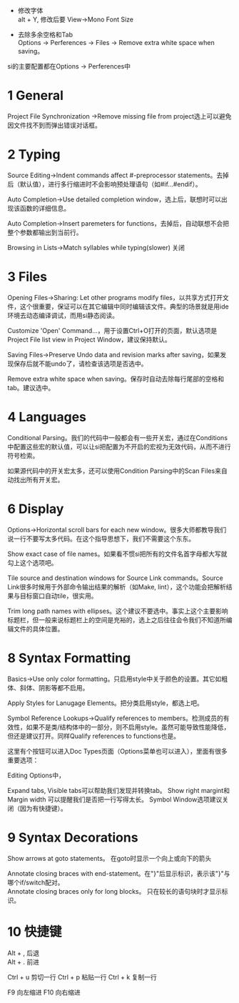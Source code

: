 
* 修改字体  
    alt + Y, 修改后要 View->Mono Font Size


* 去除多余空格和Tab  
    Options -> Perferences -> Files -> Remove extra white space when saving。

si的主要配置都在Options -> Perferences中  

# 1 General

Project File Synchronization ->Remove missing file from project选上可以避免因文件找不到而弹出错误对话框。  

# 2 Typing

Source Editing->Indent commands affect #-preprocessor statements。去掉后（默认值），进行多行缩进时不会影响预处理语句（如#if...#endif）。  

Auto Completion->Use detailed completion window，选上后，联想时可以出现该函数的详细信息。  

Auto Completion->Insert paremeters for functions，去掉后，自动联想不会把整个参数都输出到当前行。  

Browsing in Lists->Match syllables while typing(slower)  关闭  

# 3 Files

Opening Files->Sharing: Let other programs modify files，以共享方式打开文件，这个很重要，保证可以在其它编辑中同时编辑该文件。典型的场景就是用ide环境去动态编译调试，而用si静态阅读。  

Customize 'Open' Command...，用于设置Ctrl+O打开的页面，默认选项是 Project File list view in Project Window，建议保持默认。

Saving Files->Preserve Undo data and revision marks after saving，如果发现保存后就不能undo了，请检查该选项是否选中。

Remove extra white space when saving。保存时自动去除每行尾部的空格和tab。建议选中。

# 4 Languages

Conditional Parsing。我们的代码中一般都会有一些开关宏，通过在Conditions中配置这些宏的默认值，可以让si把配置为不开启的宏视为无效代码，从而不进行符号检索。

如果源代码中的开关宏太多，还可以使用Condition Parsing中的Scan Files来自动找出所有开关宏。

# 6 Display

Options->Horizontal scroll bars for each new window。很多大师都教导我们说一行不要写太多代码。在这个指导思想下，我们不需要这个东东。

Show exact case of file names。如果看不惯si把所有的文件名首字母都大写就勾上这个选项吧。

Tile source and destination windows for Source Link commands。Source Link很多时候用于外部命令输出结果的解析（如Make, lint），这个功能会把解析结果与目标窗口自动tile，很实用。

Trim long path names with ellipses。这个建议不要选中。事实上这个主要影响标题栏，但一般来说标题栏上的空间是充裕的，选上之后往往会令我们不知道所编辑文件的具体位置。

# 8 Syntax Formatting

Basics->Use only color formatting。只启用style中关于颜色的设置。其它如粗体、斜体、阴影等都不启用。

Apply Styles for Lanugage Elements。把分类启用style，都选上吧。

Symbol Reference Lookups->Qualify references to members。检测成员的有效性，如果不是类/结构体中的一部分，则不启用style。虽然可能导致性能降低，但还是建议打开。同样Qualify references to functions也是。

这里有个按钮可以进入Doc Types页面（Options菜单也可以进入），里面有很多重要选项：

Editing Options中，

Expand tabs, Visible tabs可以帮助我们发现并转换tab。
Show right margint和Margin width 可以提醒我们是否把一行写得太长。
Symbol Window选项建议关闭（因为有快捷键）。

# 9 Syntax Decorations

Show arrows at goto statements。 在goto时显示一个向上或向下的箭头

Annotate closing braces with end-statement。在"}"后显示标识，表示该"}"与哪个if/switch配对。  
Annotate closing braces only for long blocks。 只在较长的语句块时才显示标识。
# 10 快捷键

Alt + ,   后退  
Alt + .   前进

Ctrl + u  剪切一行
Ctrl + p  粘贴一行
Ctrl + k  复制一行

F9        向左缩进
F10       向右缩进

